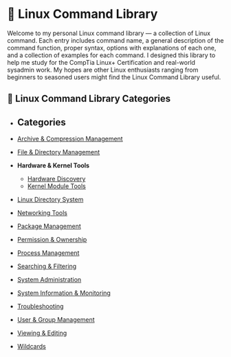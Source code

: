 
# 🐧 Linux Command Library

Welcome to my personal Linux command library — a collection of Linux command. Each entry includes command name, a general description of the command function, proper syntax, options with explanations of each one, and a collection of examples for each command. I designed this library to help me study for the CompTia Linux+ Certification and real-world sysadmin work. My hopes are other Linux enthusiasts ranging from beginners to seasoned users might find the Linux Command Library useful.

## 📁 Linux Command Library Categories

- ## Categories

- [Archive & Compression Management](./Archiving_and_Compressing_Management/Archiving_and_Compressing_Commands.md)
- [File & Directory Management](./File_and_Directory_Management/File_and_Directory_Commands.md)
- **Hardware & Kernel Tools**
  - [Hardware Discovery](./Hardware_and_kernel_tools/Hardware_Discovery.md)
  - [Kernel Module Tools](./Hardware_and_kernel_tools/Kernel_Module_Tools.md)
- [Linux Directory System](./Linux_Directory_System/Linux_Directory.md)
- [Networking Tools](./Networking_Tools/Networking_Commands.md)
- [Package Management](./Package_Management/Package_Management_Commands.md)
- [Permission & Ownership](./Permissions_and_Ownership/Permissions_and_Ownership_Commands.md)
- [Process Management](./Process_Management/Processing_Commands.md)
- [Searching & Filtering](./Searching_and_Filtering_Management/Searching_and_Filtering_Management.md)
- [System Administration](./System_Administration/System_Administration.md)
- [System Information & Monitoring](./System_Information_and_Monitoring_Management/System_Information_and_Monitoring_Management.md)
- [Troubleshooting](./TroubleShooting_Management/TroubleShooting_Management.md)
- [User & Group Management](./User_and_Group_Management/User_and_Group_Management.md)
- [Viewing & Editing](./Viewing_and_Editing_Management/Viewing_and_Editing_Management.md)
- [Wildcards](./WildCards/WildCards.md)


